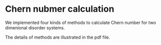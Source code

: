 # Chern nubmer calculation

We implemented four kinds of methods to calculate Chern number for two dimenional disorder systems.

The details of methods are illustrated in the pdf file. 
